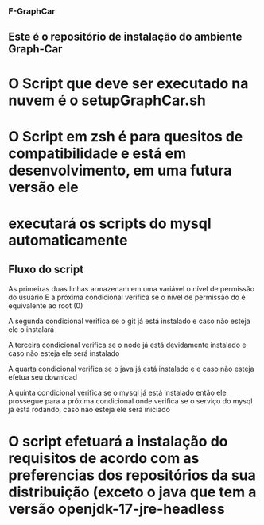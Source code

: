 ### F-GraphCar

## Este é o repositório de instalação do ambiente Graph-Car
# O Script que deve ser executado na nuvem é o setupGraphCar.sh

# O Script em zsh é para quesitos de compatibilidade e está em desenvolvimento, em uma futura versão ele 
# executará os scripts do mysql automaticamente

## Fluxo do script
As primeiras duas linhas armazenam em uma variável o nível de permissão do usuário
E a próxima condicional verifica se o nível de permissão do é equivalente ao root (0)

A segunda condicional verifica se o git já está instalado e caso não esteja ele o instalará

A terceira condicional verifica se o node já está devidamente instalado e caso não esteja ele será instalado

A quarta condicional verifica se o java já está instalado e e caso não esteja efetua seu download

A quinta condicional verifica se o mysql já está instalado então ele prossegue para a próxima condicional
onde verifica se o serviço do mysql já está rodando, caso não esteja ele será iniciado

# O script efetuará a instalação do requisitos de acordo com as preferencias dos repositórios da sua distribuição (exceto o java que tem a versão openjdk-17-jre-headless
